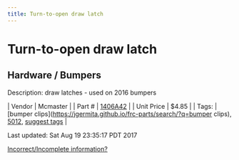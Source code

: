 ```yaml
---
title: Turn-to-open draw latch
---
```


# Turn-to-open draw latch
## Hardware / Bumpers
Description: 	draw latches - used on 2016 bumpers 

| Vendor | Mcmaster | 
| Part # | [1406A42](https://www.mcmaster.com/#1406A42) | 
| Unit Price | $4.85 | 
| Tags: | [bumper clips](https://jgermita.github.io/frc-parts/search/?q=bumper clips), [5012](https://jgermita.github.io/frc-parts/search/?q=5012), [suggest tags](https://docs.google.com/forms/d/e/1FAIpQLSeWyY8v3RgOty-MyWmh9U0iivNYN_molChYyS-0U-o-kOAv_g/viewform) | 

Last updated: Sat Aug 19 23:35:17 PDT 2017

 [Incorrect/Incomplete information?](https://docs.google.com/forms/d/e/1FAIpQLSeWyY8v3RgOty-MyWmh9U0iivNYN_molChYyS-0U-o-kOAv_g/viewform)